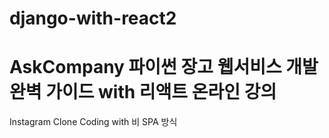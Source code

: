 # django-with-react2
# AskCompany 파이썬 장고 웹서비스 개발 완벽 가이드 with 리액트 온라인 강의

Instagram Clone Coding with 비 SPA 방식
